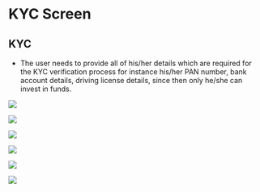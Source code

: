 # KYC Screen

## KYC

* The user needs to provide all of his/her details which are required for the KYC verification process for instance his/her PAN number, bank account details, driving license details, since then only he/she can invest in funds.

![](../../.gitbook/assets/7.png)

![](../../.gitbook/assets/8%20%281%29.png)

![](../../.gitbook/assets/10.png)

![](../../.gitbook/assets/11.png)

![](../../.gitbook/assets/12%20%281%29.png)

![](../../.gitbook/assets/13.png)

